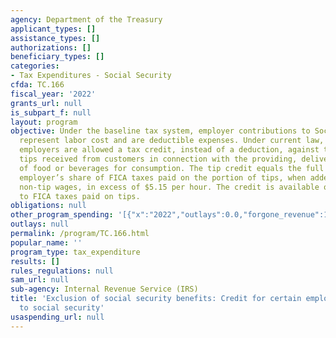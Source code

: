 ```yaml
---
agency: Department of the Treasury
applicant_types: []
assistance_types: []
authorizations: []
beneficiary_types: []
categories:
- Tax Expenditures - Social Security
cfda: TC.166
fiscal_year: '2022'
grants_url: null
is_subpart_f: null
layout: program
objective: Under the baseline tax system, employer contributions to Social Security
  represent labor cost and are deductible expenses. Under current law, however, certain
  employers are allowed a tax credit, instead of a deduction, against taxes paid on
  tips received from customers in connection with the providing, delivering, or serving
  of food or beverages for consumption. The tip credit equals the full amount of the
  employer’s share of FICA taxes paid on the portion of tips, when added to the employee’s
  non-tip wages, in excess of $5.15 per hour. The credit is available only with respect
  to FICA taxes paid on tips.
obligations: null
other_program_spending: '[{"x":"2022","outlays":0.0,"forgone_revenue":1170000000.0},{"x":"2023","outlays":0.0,"forgone_revenue":1520000000.0},{"x":"2024","outlays":0.0,"forgone_revenue":1740000000.0}]'
outlays: null
permalink: /program/TC.166.html
popular_name: ''
program_type: tax_expenditure
results: []
rules_regulations: null
sam_url: null
sub-agency: Internal Revenue Service (IRS)
title: 'Exclusion of social security benefits: Credit for certain employer contributions
  to social security'
usaspending_url: null
---
```

